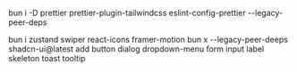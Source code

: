 

bun i -D prettier prettier-plugin-tailwindcss eslint-config-prettier --legacy-peer-deps

bun i zustand swiper react-icons framer-motion
bun x --legacy-peer-deeps shadcn-ui@latest add button dialog dropdown-menu form input label skeleton toast tooltip